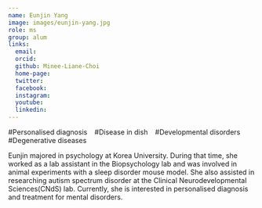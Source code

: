 ```yaml
---
name: Eunjin Yang
image: images/eunjin-yang.jpg
role: ms
group: alum
links:
  email: 
  orcid: 
  github: Minee-Liane-Choi
  home-page:  
  twitter:
  facebook:
  instagram:
  youtube:
  linkedin: 
---
```


#Personalised diagnosis &ensp;
#Disease in dish &ensp;
#Developmental disorders &ensp;
#Degenerative diseases

Eunjin majored in psychology at Korea University. During that time, she worked as a lab assistant in the Biopsychology lab and was involved in animal experiments with a sleep disorder mouse model. She also assisted in researching autism spectrum disorder at the Clinical Neurodevelopmental Sciences(CNdS) lab. Currently, she is interested in personalised diagnosis and treatment for mental disorders.
